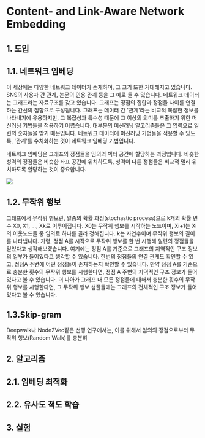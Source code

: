 # Content- and Link-Aware Network Embedding

## 1. 도입
## 1.1. 네트워크 임베딩
   이 세상에는 다양한 네트워크 데이터가 존재하며, 그 크기 또한 거대해지고 있습니다.
   SNS의 사용자 간 관계, 논문의 인용 관계 등을 그 예로 들 수 있습니다.
   네트워크 데이터는 그래프라는 자료구조를 갖고 있습니다.
   그래프는 정점의 집합과 정점들 사이를 연결하는 간선의 집합으로 구성됩니다.
   그래프는 데이터 간 '관계'라는 비교적 복잡한 정보를 나타내기에 유용하지만, 그 복잡성과 특수성 때문에 그 이상의 의미를 추출하기 위한 머신러닝 기법들을 적용하기 어렵습니다.
   대부분의 머신러닝 알고리즘들은 그 입력으로 일련의 숫자들을 받기 때문입니다.
   네트워크 데이터에 머신러닝 기법들을 적용할 수 있도록, '관계'를  수치화하는 것이 네트워크 임베딩 기법입니다.

   네트워크 임베딩은 그래프의 정점들을 임의의 벡터 공간에 할당하는 과정입니다. 비슷한 성격의 정점들은 비슷한 좌표 공간에 위치하도록, 성격이 다른 정점들은 비교적 멀리 위치하도록 할당하는 것이 중요합니다.
   
   <img src="https://1.bp.blogspot.com/-hx5DlfIn7xk/XRJlD47Mv6I/AAAAAAAAEO4/o9ztIaCTz7Ie2eVEczhyGuciQPxV7JKFACLcBGAs/s640/Screenshot%2B2019-06-25%2Bat%2B11.11.05%2BAM.png">


## 1.2. 무작위 행보
   그래프에서 무작위 행보란, 일종의 확률 과정(stochastic process)으로 k개의 확률 변수 X0, X1, ..., Xk로 이루어집니다.
   X0는 무작위 행보를 시작하는 노드이며, Xi+1는 Xi의 이웃노드들 중 임의로 하나를 골라 정해집니다.
   k는 자연수이며 무작위 행보의 길이를 나타냅니다.
   가령, 정점 A를 시작으로 무작위 행보를 한 번 시행해 일련의 정점들을 얻었다고 생각해보겠습니다.
   여기에는 정점 A를 기준으로 그래프의 지역적인 구조 정보의 일부가 들어있다고 생각할 수 있습니다.
   한번의 
   정점들의 연결 관계도 확인할 수 있고, 정점A 주변에 어떤 정점들이 존재하는지 확인할 수 있습니다.
   만약 정점 A를 기준으로 충분한 횟수의 무작위 행보를 시행한다면, 정점 A 주변의 지역적인 구조 정보가 들어있다고 볼 수 있습니다.
   더 나아가 그래프 내 모든 정점들에 대해서 충분한 횟수의 무작위 행보를 시행한다면, 그 무작위 행보 샘플들에는 그래프의 전체적인 구조 정보가 들어 있다고 볼 수 있습니다.
   
## 1.3.Skip-gram
   Deepwalk나 Node2Vec같은 선행 연구에서는, 이를 위해서 임의의 정점으로부터 무작위 행보(Random Walk)를 충분히

   

## 2. 알고리즘
## 2.1. 임베딩 최적화
## 2.2. 유사도 척도 학습
## 3. 실험
